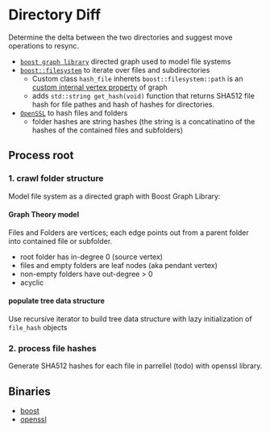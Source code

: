 # Directory Diff
Determine the delta between the two directories and suggest move operations to resync.
- [`boost graph library`](http://www.boost.org/doc/libs/1_62_0/libs/graph/doc/index.html) directed graph used to model file systems
- [`boost::filesystem`](http://www.boost.org/doc/libs/1_62_0/libs/filesystem/doc/index.htm) to iterate over files and subdirectories
    - Custom class `hash_file` inherets `boost::filesystem::path` is an [custom internal vertex property](http://www.boost.org/doc/libs/1_62_0/libs/graph/doc/using_adjacency_list.html#sec:adjacency-list-properties) of graph
    - adds `std::string get_hash(void)` function that returns SHA512 file hash for file pathes and hash of hashes for directories.
- [`OpenSSL`](https://slproweb.com/products/Win32OpenSSL.html) to hash files and folders
  - folder hashes are string hashes (the string is a concatinatino of the hashes of the contained files and subfolders)

## Process root

### 1. crawl folder structure

Model file system as a directed graph with Boost Graph Library:
#### Graph Theory model
Files and Folders are vertices; each edge points out from a parent folder into contained file or subfolder.
- root folder has in-degree 0 (source vertex)
- files and empty folders are leaf nodes (aka pendant vertex)
- non-empty folders have out-degree > 0
- acyclic

#### populate tree data structure
Use recursive iterator to build tree data structure with lazy initialization of `file_hash` objects

### 2. process file hashes
Generate SHA512 hashes for each file in parrellel (todo) with openssl library.


## Binaries

- [boost]()
- [openssl]()